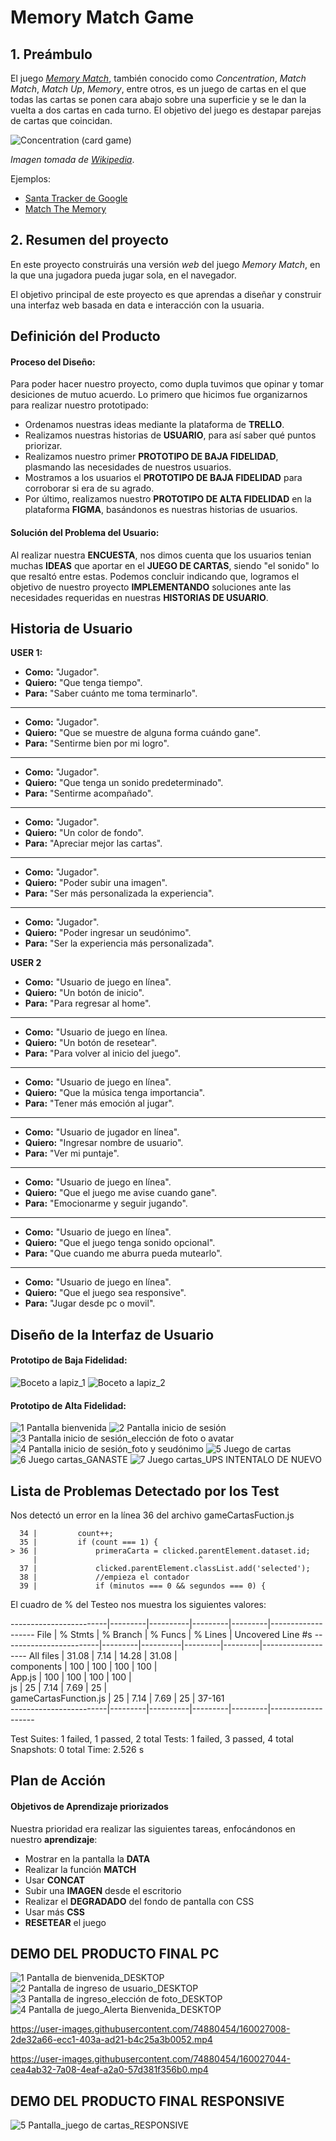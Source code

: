 # Memory Match Game

## 1. Preámbulo

El juego [_Memory Match_](https://en.wikipedia.org/wiki/Concentration_(card_game)),
también conocido como _Concentration_, _Match Match_, _Match Up_, _Memory_,
entre otros, es un juego de cartas en el que todas las cartas se ponen cara
abajo sobre una superficie y se le dan la vuelta a dos cartas en cada turno. El
objetivo del juego es destapar parejas de cartas que coincidan.

![Concentration (card game)](https://user-images.githubusercontent.com/110297/135919005-66aefadb-c462-49e2-bf10-2374f2e47688.png)

_Imagen tomada de [Wikipedia](https://en.wikipedia.org/wiki/Concentration_(card_game))_.

Ejemplos:

* [Santa Tracker de Google](https://santatracker.google.com/matching.html)
* [Match The Memory](https://matchthememory.com/play)

## 2. Resumen del proyecto

En este proyecto construirás una versión _web_ del juego _Memory Match_, en la
que una jugadora pueda jugar sola, en el navegador.

El objetivo principal de este proyecto es que aprendas a diseñar y construir una
interfaz web basada en data e interacción con la usuaria.

## Definición del Producto
#### Proceso del Diseño:
Para poder hacer nuestro proyecto, como dupla tuvimos que opinar y tomar desiciones de mutuo acuerdo.
Lo primero que hicimos fue organizarnos para realizar nuestro prototipado:
- Ordenamos nuestras ideas mediante la plataforma de **TRELLO**.
- Realizamos nuestras historias de **USUARIO**, para así saber qué puntos priorizar.
- Realizamos nuestro primer **PROTOTIPO DE BAJA FIDELIDAD**, plasmando las necesidades de nuestros usuarios.
- Mostramos a los usuarios el **PROTOTIPO DE BAJA FIDELIDAD** para corroborar si era de su agrado.
- Por último, realizamos nuestro **PROTOTIPO DE ALTA FIDELIDAD** en la plataforma **FIGMA**, basándonos es nuestras historias de usuarios.

#### Solución del Problema del Usuario:
Al realizar nuestra **ENCUESTA**, nos dimos cuenta que los usuarios tenian muchas **IDEAS** que aportar en el **JUEGO DE CARTAS**, siendo "el sonido" lo que resaltó entre estas. Podemos concluir indicando que, logramos el objetivo de nuestro proyecto **IMPLEMENTANDO** soluciones ante las necesidades requeridas en nuestras **HISTORIAS DE USUARIO**.

## Historia de Usuario
 **USER 1:**
 - **Como:**   "Jugador".
 - **Quiero:** "Que tenga tiempo".
 - **Para:** "Saber cuánto me toma terminarlo".
 ****
 - **Como:** "Jugador".
 - **Quiero:** "Que se muestre de alguna forma cuándo gane".
 - **Para:**  "Sentirme bien por mi logro".
  ****
 - **Como:** "Jugador".
 - **Quiero:** "Que tenga un sonido predeterminado".
 - **Para:**  "Sentirme acompañado".
  ****
 - **Como:** "Jugador".
 - **Quiero:** "Un color de fondo".
 - **Para:**  "Apreciar mejor las cartas".
  ****
 - **Como:** "Jugador".
 - **Quiero:** "Poder subir una imagen".
 - **Para:**  "Ser más personalizada la experiencia".
  ****
 - **Como:** "Jugador".
 - **Quiero:** "Poder ingresar un seudónimo".
 - **Para:**  "Ser la experiencia más personalizada".

**USER 2**
 - **Como:** "Usuario de juego en línea".
 - **Quiero:** "Un botón de inicio".
 - **Para:**  "Para regresar al home".
 ****
 - **Como:** "Usuario de juego en línea.
 - **Quiero:** "Un botón de resetear".
 - **Para:**  "Para volver al inicio del juego".
 ****
 - **Como:** "Usuario de juego en línea".
 - **Quiero:** "Que la música tenga importancia".
 - **Para:**  "Tener más emoción al jugar".
 ****
 - **Como:** "Usuario de jugador en línea".
 - **Quiero:** "Ingresar nombre de usuario".
 - **Para:**  "Ver mi puntaje".
 ****
 - **Como:** "Usuario de juego en línea".
 - **Quiero:** "Que el juego me avise cuando gane".
 - **Para:**  "Emocionarme y seguir jugando".
 ****
 - **Como:** "Usuario de juego en línea".
 - **Quiero:** "Que el juego tenga sonido opcional".
 - **Para:**  "Que cuando me aburra pueda mutearlo".
 ****
 - **Como:** "Usuario de juego en línea".
 - **Quiero:** "Que el juego sea responsive".
 - **Para:**  "Jugar desde pc o movil".

## Diseño de la Interfaz de Usuario
#### Prototipo de Baja Fidelidad:
![Boceto a lapiz_1](https://user-images.githubusercontent.com/74880454/160026368-1b8d7194-baa8-4d8c-8f37-c03d088e15c0.jpeg)
![Boceto a lapiz_2](https://user-images.githubusercontent.com/74880454/160026391-5ef0302f-aa2b-4c9d-9fbc-c22010cc70ff.jpeg)
#### Prototipo de Alta Fidelidad:
![1  Pantalla bienvenida](https://user-images.githubusercontent.com/74880454/160026540-b643b293-8bb4-49ed-8350-d142e177b62b.jpg)
![2  Pantalla inicio de sesión](https://user-images.githubusercontent.com/74880454/160026547-0e887d50-9e70-467b-a03d-b8daf409883e.jpg)
![3  Pantalla inicio de sesión_elección de foto o avatar](https://user-images.githubusercontent.com/74880454/160026552-94467882-f06d-443c-ab61-b89586f9eabd.jpg)
![4  Pantalla inicio de sesión_foto y seudónimo](https://user-images.githubusercontent.com/74880454/160026554-a49bb44f-42d0-434f-b28e-0e049221653b.jpg)
![5  Juego de cartas](https://user-images.githubusercontent.com/74880454/160026556-fc3b2fc6-97a7-4942-b7ee-480b0d84834d.png)
![6  Juego cartas_GANASTE](https://user-images.githubusercontent.com/74880454/160026560-99fadcc6-8219-45c3-9a45-acc42fcce70b.png)
![7  Juego cartas_UPS INTENTALO DE NUEVO](https://user-images.githubusercontent.com/74880454/160026567-55343858-afb0-4c29-ba57-7dfc9692ceae.png)

## Lista de Problemas Detectado por los Test
Nos detectó un error en la línea 36 del archivo gameCartasFuction.js

      34 |         count++;
      35 |         if (count === 1) {
    > 36 |             primeraCarta = clicked.parentElement.dataset.id;
         |                                    ^
      37 |             clicked.parentElement.classList.add('selected');
      38 |             //empieza el contador
      39 |             if (minutos === 0 && segundos === 0) {


El cuadro de % del Testeo nos muestra los siguientes valores:

------------------------|---------|----------|---------|---------|-------------------
File                    | % Stmts | % Branch | % Funcs | % Lines | Uncovered Line #s
------------------------|---------|----------|---------|---------|-------------------
All files               |   31.08 |     7.14 |   14.28 |   31.08 |                   
 components             |     100 |      100 |     100 |     100 |                   
  App.js                |     100 |      100 |     100 |     100 |                   
 js                     |      25 |     7.14 |    7.69 |      25 |                   
  gameCartasFunction.js |      25 |     7.14 |    7.69 |      25 | 37-161            
------------------------|---------|----------|---------|---------|-------------------

Test Suites: 1 failed, 1 passed, 2 total
Tests:       1 failed, 3 passed, 4 total
Snapshots:   0 total
Time:        2.526 s

## Plan de Acción
#### Objetivos de Aprendizaje priorizados
Nuestra prioridad era realizar las siguientes tareas, enfocándonos en nuestro **aprendizaje**:
- Mostrar en la pantalla la **DATA**
- Realizar la función **MATCH**
- Usar **CONCAT**
- Subir una **IMAGEN** desde el escritorio
- Realizar el **DEGRADADO** del fondo de pantalla con CSS
- Usar más **CSS**
- **RESETEAR** el juego

## **DEMO DEL PRODUCTO FINAL PC**
![1  Pantalla de bienvenida_DESKTOP](https://user-images.githubusercontent.com/74880454/160026849-560810e3-166c-4456-91e5-ef0b914f9d8b.png)
![2  Pantalla de ingreso de usuario_DESKTOP](https://user-images.githubusercontent.com/74880454/160026915-58e69e66-cc69-4c11-8f9d-5e4288984178.png)
![3  Pantalla de ingreso_elección de foto_DESKTOP](https://user-images.githubusercontent.com/74880454/160026954-48b795d1-5837-42b0-ba1a-20479d630c52.png)
![4  Pantalla de juego_Alerta Bienvenida_DESKTOP](https://user-images.githubusercontent.com/74880454/160026968-bc095c3d-efe9-43ac-94b0-627e2bf2bdce.png)

https://user-images.githubusercontent.com/74880454/160027008-2de32a66-ecc1-403a-ad21-b4c25a3b0052.mp4

https://user-images.githubusercontent.com/74880454/160027044-cea4ab32-7a08-4eaf-a2a0-57d381f356b0.mp4

## **DEMO DEL PRODUCTO FINAL RESPONSIVE**
![5  Pantalla_juego de cartas_RESPONSIVE](https://user-images.githubusercontent.com/74880454/160027121-37788117-bbaf-48e0-9750-cb6f4ab95c61.png)
